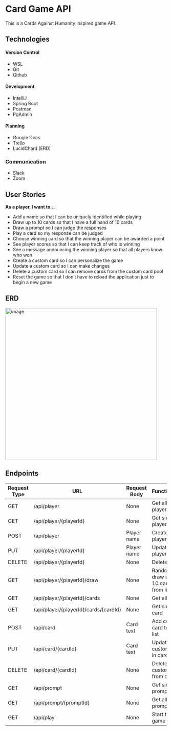 # Card Game API

This is a Cards Against Humanity inspired game API.

## Technologies

#### Version Control

  - WSL
  - Git
  - Github

#### Development
  
  - IntelliJ
  - Spring Boot
  - Postman
  - PgAdmin 

#### Planning

- Google Docs
- Trello
- LucidChard (ERD)

### Communication
- Slack
- Zoom

## User Stories

**As a player, I want to...**

- Add a name so that I can be uniquely identified while playing
- Draw up to 10 cards so that I have a full hand of 10 cards
- Draw a prompt so I can judge the responses
- Play a card so my response can be judged
- Choose winning card so that the winning player can be awarded a point
- See player scores so that I can keep track of who is winning
- See a message announcing the winning player so that all players know who won
- Create a custom card so I can personalize the game
- Update a custom card so I can make changes
- Delete a custom card so I can remove cards from the custom card pool
- Reset the game so that I don’t have to reload the application just to begin a new game

## ERD

<img width="473" alt="image" src="https://user-images.githubusercontent.com/80715577/148117268-300ffb48-3477-4a32-ae56-462945687523.png">

## Endpoints

| Request Type | URL                                   | Request Body | Functionality                          |
|--------------|---------------------------------------|--------------|----------------------------------------|
| GET          | /api/player                           | None         | Get all players                        |
| GET          | /api/player/{playerId}                | None         | Get single player                      |
| POST         | /api/player                           | Player name  | Create new player                      |
| PUT          | /api/player/{playerId}                | Player name  | Update player                          |
| DELETE       | /api/player/{playerId}                | None         | Delete player                          |
| GET          | /api/player/{playerId}/draw           | None         | Randomly draw up to 10 cards from list |
| GET          | /api/player/{playerId}/cards          | None         | Get all cards                          |
| GET          | /api/player/{playerId}/cards/{cardId} | None         | Get single card                        |
| POST         | /api/card                             | Card text    | Add custom card to card list           |
| PUT          | /api/card/{cardId}                    | Card text    | Update custom card in card list        |
| DELETE       | /api/card/{cardId}                    | None         | Delete custom card from card list      |
| GET          | /api/prompt                           | None         | Get single prompt                      |
| GET          | /api/prompt/{promptId}                | None         | Get all prompts                        |
| GET          | /api/play                             | None         | Start the game                         |
